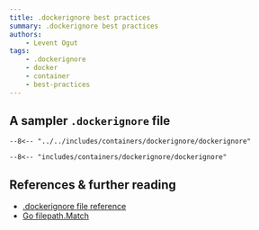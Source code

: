 ```yaml
---
title: .dockerignore best practices
summary: .dockerignore best practices
authors:
    - Levent Ogut
tags:
    - .dockerignore
    - docker
    - container
    - best-practices
---
```


## A sampler `.dockerignore` file

``` title=".dockerignore"
--8<--​ "../../includes/containers/dockerignore/dockerignore"
```

``` title=".dockerignore2"
--8<--​ "includes/containers/dockerignore/dockerignore"
```

## References & further reading

- [.dockerignore file reference](https://docs.docker.com/engine/reference/builder/#dockerignore-file)
- [Go filepath.Match](https://golang.org/pkg/path/filepath#Match)
